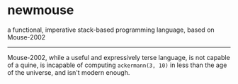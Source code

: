 # newmouse
a functional, imperative stack-based programming language, based on Mouse-2002

---
Mouse-2002, while a useful and expressively terse language, is not capable of a quine, is incapable of computing `ackermann(3, 10)` in less than the age of the universe, and isn't modern enough.

